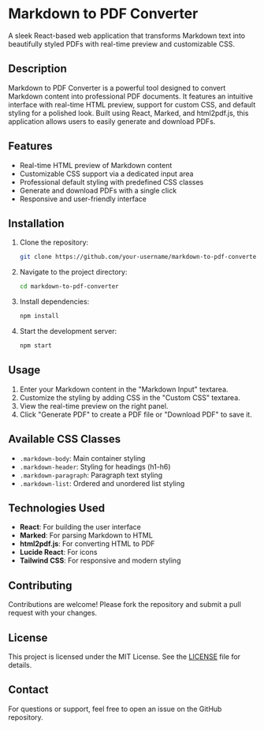 # Markdown to PDF Converter

A sleek React-based web application that transforms Markdown text into beautifully styled PDFs with real-time preview and customizable CSS.

## Description

Markdown to PDF Converter is a powerful tool designed to convert Markdown content into professional PDF documents. It features an intuitive interface with real-time HTML preview, support for custom CSS, and default styling for a polished look. Built using React, Marked, and html2pdf.js, this application allows users to easily generate and download PDFs.

## Features

- Real-time HTML preview of Markdown content
- Customizable CSS support via a dedicated input area
- Professional default styling with predefined CSS classes
- Generate and download PDFs with a single click
- Responsive and user-friendly interface

## Installation

1. Clone the repository:
   ```bash
   git clone https://github.com/your-username/markdown-to-pdf-converter.git
   ```

2. Navigate to the project directory:
   ```bash
   cd markdown-to-pdf-converter
   ```

3. Install dependencies:
   ```bash
   npm install
   ```

4. Start the development server:
   ```bash
   npm start
   ```

## Usage

1. Enter your Markdown content in the "Markdown Input" textarea.
2. Customize the styling by adding CSS in the "Custom CSS" textarea.
3. View the real-time preview on the right panel.
4. Click "Generate PDF" to create a PDF file or "Download PDF" to save it.

## Available CSS Classes

- `.markdown-body`: Main container styling
- `.markdown-header`: Styling for headings (h1-h6)
- `.markdown-paragraph`: Paragraph text styling
- `.markdown-list`: Ordered and unordered list styling

## Technologies Used

- **React**: For building the user interface
- **Marked**: For parsing Markdown to HTML
- **html2pdf.js**: For converting HTML to PDF
- **Lucide React**: For icons
- **Tailwind CSS**: For responsive and modern styling

## Contributing

Contributions are welcome! Please fork the repository and submit a pull request with your changes.

## License

This project is licensed under the MIT License. See the [LICENSE](LICENSE) file for details.

## Contact

For questions or support, feel free to open an issue on the GitHub repository.
